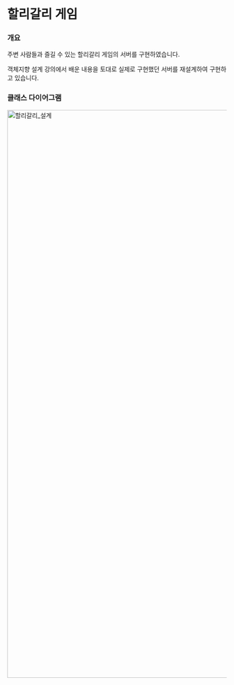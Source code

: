 # 할리갈리 게임


### 개요

주변 사람들과 즐길 수 있는 할리갈리 게임의 서버를 구현하였습니다.

객체지향 설계 강의에서 배운 내용을 토대로 실제로 구현했던 서버를 재설계하여 구현하고 있습니다.


### 클래스 다이어그램

<img width="1361" height="1300" alt="할리갈리_설계" src="https://github.com/user-attachments/assets/54815659-b9fd-4c3a-9529-c44daa88d41a" />
